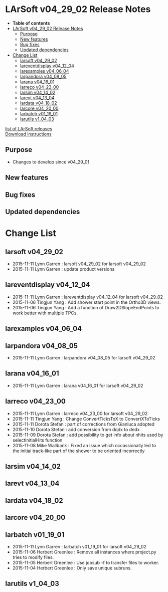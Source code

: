 LArSoft v04\_29\_02 Release Notes
======================================================================

-   **Table of contents**
-   [LArSoft v04\_29\_02 Release Notes](#LArSoft-v04_29_02-Release-Notes)
    -   [Purpose](#Purpose)
    -   [New features](#New-features)
    -   [Bug fixes](#Bug-fixes)
    -   [Updated dependencies](#Updated-dependencies)
-   [Change List](#Change-List)
    -   [larsoft v04\_29\_02](#larsoft-v04_29_02)
    -   [lareventdisplay v04\_12\_04](#lareventdisplay-v04_12_04)
    -   [larexamples v04\_06\_04](#larexamples-v04_06_04)
    -   [larpandora v04\_08\_05](#larpandora-v04_08_05)
    -   [larana v04\_16\_01](#larana-v04_16_01)
    -   [larreco v04\_23\_00](#larreco-v04_23_00)
    -   [larsim v04\_14\_02](#larsim-v04_14_02)
    -   [larevt v04\_13\_04](#larevt-v04_13_04)
    -   [lardata v04\_18\_02](#lardata-v04_18_02)
    -   [larcore v04\_20\_00](#larcore-v04_20_00)
    -   [larbatch v01\_19\_01](#larbatch-v01_19_01)
    -   [larutils v1\_04\_03](#larutils-v1_04_03)

[list of LArSoft releases](LArSoft_release_list)\
[Download instructions](http://scisoft.fnal.gov/scisoft/bundles/larsoft/v04_29_02/larsoft-v04_29_02.html)

Purpose
--------------------

-   Changes to develop since v04\_29\_01

New features
------------------------------

Bug fixes
------------------------

Updated dependencies
----------------------------------------------

Change List
============================

larsoft v04\_29\_02
------------------------------------------

-   2015-11-11 Lynn Garren : larsoft v04\_29\_02 for larsoft v04\_29\_02
-   2015-11-11 Lynn Garren : update product versions

lareventdisplay v04\_12\_04
----------------------------------------------------------

-   2015-11-11 Lynn Garren : lareventdisplay v04\_12\_04 for larsoft v04\_29\_02
-   2015-11-06 Tingjun Yang : Add shower start point in the Ortho3D views.
-   2015-11-06 Tingjun Yang : Add a function of Draw2DSlopeEndPoints to work better with multiple TPCs.

larexamples v04\_06\_04
--------------------------------------------------

larpandora v04\_08\_05
------------------------------------------------

-   2015-11-11 Lynn Garren : larpandora v04\_08\_05 for larsoft v04\_29\_02

larana v04\_16\_01
----------------------------------------

-   2015-11-11 Lynn Garren : larana v04\_16\_01 for larsoft v04\_29\_02

larreco v04\_23\_00
------------------------------------------

-   2015-11-11 Lynn Garren : larreco v04\_23\_00 for larsoft v04\_29\_02
-   2015-11-11 Tingjun Yang : Change ConvertTicksToX to ConvertXToTicks
-   2015-11-11 Dorota Stefan : part of corrections from Gianluca adopted
-   2015-11-10 Dorota Stefan : add conversion from dqdx to dedx
-   2015-11-09 Dorota Stefan : add possibility to get info about nhits used by selectInitialHits function
-   2015-11-08 Mike Wallbank : Fixed an issue which occassionally led to the initial track-like part of the shower to be oriented incorrectly

larsim v04\_14\_02
----------------------------------------

larevt v04\_13\_04
----------------------------------------

lardata v04\_18\_02
------------------------------------------

larcore v04\_20\_00
------------------------------------------

larbatch v01\_19\_01
--------------------------------------------

-   2015-11-11 Lynn Garren : larbatch v01\_19\_01 for larsoft v04\_29\_02
-   2015-11-06 Herbert Greenlee : Remove all instances where project.py tries to modify files.
-   2015-11-05 Herbert Greenlee : Use jobsub -f to transfer files to worker.
-   2015-11-04 Herbert Greenlee : Only save unique subruns.

larutils v1\_04\_03
------------------------------------------
